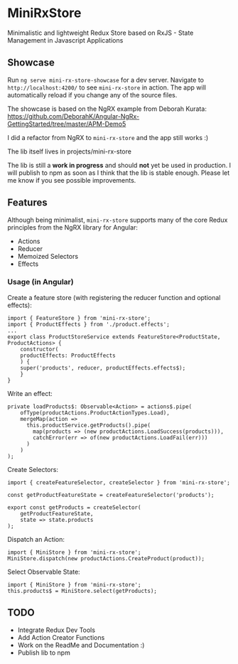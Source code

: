 # MiniRxStore

Minimalistic and lightweight Redux Store based on RxJS - State Management in Javascript Applications

## Showcase

Run `ng serve mini-rx-store-showcase` for a dev server. Navigate to `http://localhost:4200/` to see `mini-rx-store` in action. 
The app will automatically reload if you change any of the source files.

The showcase is based on the NgRX example from Deborah Kurata: https://github.com/DeborahK/Angular-NgRx-GettingStarted/tree/master/APM-Demo5

I did a refactor from NgRX to `mini-rx-store` and the app still works :)

The lib itself lives in projects/mini-rx-store

The lib is still a **work in progress** and should **not** yet be used in production.
I will publish to npm as soon as I think that the lib is stable enough.
Please let me know if you see possible improvements.

## Features
Although being minimalist, `mini-rx-store` supports many of the core Redux principles from the NgRX library for Angular:
* Actions
* Reducer
* Memoized Selectors
* Effects

### Usage (in Angular)
Create a feature store (with registering the reducer function and optional effects):
```
import { FeatureStore } from 'mini-rx-store';
import { ProductEffects } from './product.effects';
...
export class ProductStoreService extends FeatureStore<ProductState, ProductActions> {
    constructor(
    productEffects: ProductEffects
    ) {
    super('products', reducer, productEffects.effects$);
    }
}
```

Write an effect: 
```
private loadProducts$: Observable<Action> = actions$.pipe(
    ofType(productActions.ProductActionTypes.Load),
    mergeMap(action =>
      this.productService.getProducts().pipe(
        map(products => (new productActions.LoadSuccess(products))),
        catchError(err => of(new productActions.LoadFail(err)))
      )
    )
);
```
Create Selectors:
```
import { createFeatureSelector, createSelector } from 'mini-rx-store';

const getProductFeatureState = createFeatureSelector('products');

export const getProducts = createSelector(
    getProductFeatureState,
    state => state.products
);
``` 
 
Dispatch an Action: 
```
import { MiniStore } from 'mini-rx-store';
MiniStore.dispatch(new productActions.CreateProduct(product));
```

Select Observable State: 
```
import { MiniStore } from 'mini-rx-store';
this.products$ = MiniStore.select(getProducts);
```

## TODO
* Integrate Redux Dev Tools
* Add Action Creator Functions
* Work on the ReadMe and Documentation :)
* Publish lib to npm
